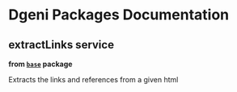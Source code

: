 # Dgeni Packages Documentation


## extractLinks service
**from <a href="../../base.md"><code>base</code></a> package**

Extracts the links and references from a given html

